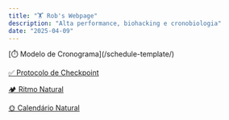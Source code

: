 ```yaml
---
title: "🏋️ Rob's Webpage"
description: "Alta performance, biohacking e cronobiologia"
date: "2025-04-09"
---
```


<section class="section text-center">
[⏱️ Modelo de Cronograma](/schedule-template/)

[✅ Protocolo de Checkpoint](/checkpoint-protocol/)

[🏕️ Ritmo Natural](/natural-rhythm/)

[🌞 Calendário Natural](/natural-calendar/)
</section>
